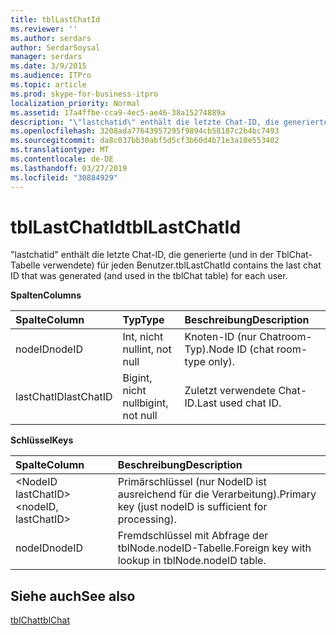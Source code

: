 ```yaml
---
title: tblLastChatId
ms.reviewer: ''
ms.author: serdars
author: SerdarSoysal
manager: serdars
ms.date: 3/9/2015
ms.audience: ITPro
ms.topic: article
ms.prod: skype-for-business-itpro
localization_priority: Normal
ms.assetid: 17a4ffbe-cca9-4ec5-ae46-38a15274889a
description: "\"lastchatid\" enthält die letzte Chat-ID, die generierte (und in der TblChat-Tabelle verwendete) für jeden Benutzer."
ms.openlocfilehash: 3208ada77643957295f9894cb58187c2b4bc7493
ms.sourcegitcommit: da8c037bb30abf5d5cf3b60d4b71e3a10e553402
ms.translationtype: MT
ms.contentlocale: de-DE
ms.lasthandoff: 03/27/2019
ms.locfileid: "30884929"
---
```

# <a name="tbllastchatid"></a><span data-ttu-id="094b8-103">tblLastChatId</span><span class="sxs-lookup"><span data-stu-id="094b8-103">tblLastChatId</span></span>
 
<span data-ttu-id="094b8-104">"lastchatid" enthält die letzte Chat-ID, die generierte (und in der TblChat-Tabelle verwendete) für jeden Benutzer.</span><span class="sxs-lookup"><span data-stu-id="094b8-104">tblLastChatId contains the last chat ID that was generated (and used in the tblChat table) for each user.</span></span>
  
<span data-ttu-id="094b8-105">**Spalten**</span><span class="sxs-lookup"><span data-stu-id="094b8-105">**Columns**</span></span>

|<span data-ttu-id="094b8-106">**Spalte**</span><span class="sxs-lookup"><span data-stu-id="094b8-106">**Column**</span></span>|<span data-ttu-id="094b8-107">**Typ**</span><span class="sxs-lookup"><span data-stu-id="094b8-107">**Type**</span></span>|<span data-ttu-id="094b8-108">**Beschreibung**</span><span class="sxs-lookup"><span data-stu-id="094b8-108">**Description**</span></span>|
|:-----|:-----|:-----|
|<span data-ttu-id="094b8-109">nodeID</span><span class="sxs-lookup"><span data-stu-id="094b8-109">nodeID</span></span>  <br/> |<span data-ttu-id="094b8-110">Int, nicht null</span><span class="sxs-lookup"><span data-stu-id="094b8-110">int, not null</span></span>  <br/> |<span data-ttu-id="094b8-111">Knoten-ID (nur Chatroom-Typ).</span><span class="sxs-lookup"><span data-stu-id="094b8-111">Node ID (chat room-type only).</span></span>  <br/> |
|<span data-ttu-id="094b8-112">lastChatID</span><span class="sxs-lookup"><span data-stu-id="094b8-112">lastChatID</span></span>  <br/> |<span data-ttu-id="094b8-113">Bigint, nicht null</span><span class="sxs-lookup"><span data-stu-id="094b8-113">bigint, not null</span></span>  <br/> |<span data-ttu-id="094b8-114">Zuletzt verwendete Chat-ID.</span><span class="sxs-lookup"><span data-stu-id="094b8-114">Last used chat ID.</span></span>  <br/> |
   
<span data-ttu-id="094b8-115">**Schlüssel**</span><span class="sxs-lookup"><span data-stu-id="094b8-115">**Keys**</span></span>

|<span data-ttu-id="094b8-116">**Spalte**</span><span class="sxs-lookup"><span data-stu-id="094b8-116">**Column**</span></span>|<span data-ttu-id="094b8-117">**Beschreibung**</span><span class="sxs-lookup"><span data-stu-id="094b8-117">**Description**</span></span>|
|:-----|:-----|
|<span data-ttu-id="094b8-118">\<NodeID lastChatID\></span><span class="sxs-lookup"><span data-stu-id="094b8-118">\<nodeID, lastChatID\></span></span>  <br/> |<span data-ttu-id="094b8-119">Primärschlüssel (nur NodeID ist ausreichend für die Verarbeitung).</span><span class="sxs-lookup"><span data-stu-id="094b8-119">Primary key (just nodeID is sufficient for processing).</span></span>  <br/> |
|<span data-ttu-id="094b8-120">nodeID</span><span class="sxs-lookup"><span data-stu-id="094b8-120">nodeID</span></span>  <br/> |<span data-ttu-id="094b8-121">Fremdschlüssel mit Abfrage der tblNode.nodeID-Tabelle.</span><span class="sxs-lookup"><span data-stu-id="094b8-121">Foreign key with lookup in tblNode.nodeID table.</span></span>  <br/> |
   
## <a name="see-also"></a><span data-ttu-id="094b8-122">Siehe auch</span><span class="sxs-lookup"><span data-stu-id="094b8-122">See also</span></span>

[<span data-ttu-id="094b8-123">tblChat</span><span class="sxs-lookup"><span data-stu-id="094b8-123">tblChat</span></span>](tblchat.md)
